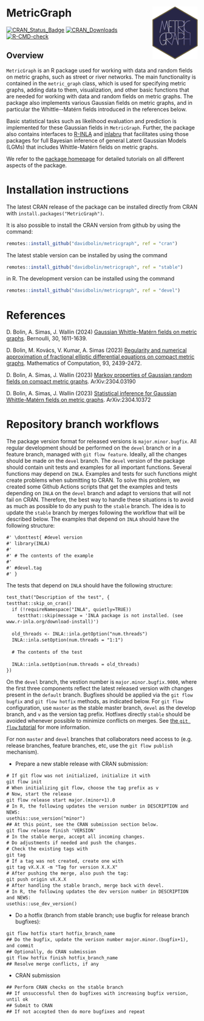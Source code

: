 # MetricGraph <a href="https://davidbolin.github.io/MetricGraph/"><img src="/man/figures/logo.png" align="right" height="138" /></a>

[![CRAN_Status_Badge](http://www.r-pkg.org/badges/version-last-release/MetricGraph)](https://cran.r-project.org/package=MetricGraph)
[![CRAN_Downloads](https://cranlogs.r-pkg.org/badges/grand-total/MetricGraph)](https://cranlogs.r-pkg.org/badges/grand-total/MetricGraph)
[![R-CMD-check](https://github.com/davidbolin/MetricGraph/actions/workflows/R-CMD-check.yml/badge.svg)](https://github.com/davidbolin/MetricGraph/actions/workflows/R-CMD-check.yml)

## Overview 

`MetricGraph` is an R package used for working with data and random fields on metric graphs, such as street or river networks. The main functionality is contained in the `metric_graph` class, which is used for specifying metric graphs, adding data to them, visualization, and other basic functions that are needed for working with data and random fields on metric graphs. The package also implements various Gaussian fields on metric graphs, and in particular the Whittle--Matérn fields introduced in the references below. 

Basic statistical tasks such as likelihood evaluation and prediction is implemented for these Gaussian fields in `MetricGraph`. Further, the package also contains interfaces to [R-INLA][ref5] and [inlabru][ref6] that facilitates using those packages for full Bayesian inference of general Latent Gaussian Models (LGMs) that includes Whittle-Matérn fields on metric graphs. 

We refer to the [package homepage][ref7] for detailed tutorials on all different aspects of the package.

# Installation instructions #
The latest CRAN release of the package can be installed directly from CRAN with `install.packages("MetricGraph")`.

It is also possible to install the CRAN version from github by using the command:
```r
remotes::install_github("davidbolin/metricgraph", ref = "cran")
```

The latest stable version can be installed by using the command
```r
remotes::install_github("davidbolin/metricgraph", ref = "stable")
```
in R. The development version can be installed using the command
```r
remotes::install_github("davidbolin/metricgraph", ref = "devel")
```

# References #
D. Bolin, A. Simas, J. Wallin (2024) [Gaussian Whittle-Matérn fields on metric graphs][ref1]. Bernoulli, 30, 1611-1639.

D. Bolin, M. Kovács, V. Kumar, A. Simas (2023) [Regularity and numerical approximation of fractional elliptic differential equations on compact metric graphs][ref2]. Mathematics of Computation, 93, 2439-2472.

D. Bolin, A. Simas, J. Wallin (2023) [Markov properties of Gaussian random fields on compact metric graphs][ref3]. ArXiv:2304.03190

D. Bolin, A. Simas, J. Wallin (2023) [Statistical inference for Gaussian Whittle-Matérn fields on metric graphs][ref4]. ArXiv:2304.10372

# Repository branch workflows #
The package version format for released versions is `major.minor.bugfix`. All regular development should be performed on the `devel` branch or in a feature branch, managed with `git flow feature`. Ideally, all the changes should be made on the `devel` branch. The `devel` version of the package should contain unit tests and examples for all important functions. Several functions may depend on `INLA`. Examples and tests for such functions might create problems when submitting to CRAN. To solve this problem, we created some Github Actions scripts that get the examples and tests depending on `INLA` on the `devel` branch and adapt to versions that will not fail on CRAN. Therefore, the best way to handle these situations is to avoid as much as possible to do any push to the `stable` branch. The idea is to update the `stable` branch by merges following the workflow that will be described below. 
The examples that depend on `INLA` should have the following structure:

```
#' \donttest{ #devel version
#' library(INLA)
#' 
#' # The contents of the example
#'
#' #devel.tag
#' }
```

The tests that depend on `INLA` should have the following structure:

```
test_that("Description of the test", {
testthat::skip_on_cran()
  if (!requireNamespace("INLA", quietly=TRUE))
    testthat::skip(message = 'INLA package is not installed. (see www.r-inla.org/download-install)')
  
  old_threads <- INLA::inla.getOption("num.threads")
  INLA::inla.setOption(num.threads = "1:1")
  
  # The contents of the test
  
  INLA::inla.setOption(num.threads = old_threads)
})
```

On the `devel` branch, the vestion number is `major.minor.bugfix.9000`, where the first three components reflect the latest released version with changes present in the `default` branch. Bugfixes should be applied via the `git flow bugfix` and `git flow hotfix` methods, as indicated below. For `git flow` configuration, use `master` as the stable master branch, `devel` as the develop branch, and `v` as the version tag prefix. Hotfixes directly `stable` should be avoided whenever possible to minimize conflicts on merges. See [the `git flow` tutorial](https://www.atlassian.com/git/tutorials/comparing-workflows/gitflow-workflow) for more information.

For non `master` and `devel` branches that collaborators need access to (e.g. release branches, feature branches, etc, use the `git flow publish` mechanism).


  * Prepare a new stable release with CRAN submission:
```
# If git flow was not initialized, initialize it with
git flow init
# When initializing git flow, choose the tag prefix as v
# Now, start the release 
git flow release start major.(minor+1).0
# In R, the following updates the version number in DESCRIPTION and NEWS:
usethis::use_version("minor") 
## At this point, see the CRAN submission section below.
git flow release finish 'VERSION'
# In the stable merge, accept all incoming changes.
# Do adjustments if needed and push the changes.
# Check the existing tags with
git tag
# If a tag was not created, create one with 
git tag vX.X.X -m "Tag for version X.X.X"
# After pushing the merge, also push the tag:
git push origin vX.X.X
# After handling the stable branch, merge back with devel.
# In R, the following updates the dev version number in DESCRIPTION and NEWS:
usethis::use_dev_version() 
```
  * Do a hotfix (branch from stable branch; use bugfix for release branch bugfixes):
```
git flow hotfix start hotfix_branch_name
## Do the bugfix, update the verison number major.minor.(bugfix+1), and commit
## Optionally, do CRAN submission
git flow hotfix finish hotfix_branch_name
## Resolve merge conflicts, if any
```
  * CRAN submission
```
## Perform CRAN checks on the stable branch
## If unsuccessful then do bugfixes with increasing bugfix version, until ok
## Submit to CRAN
## If not accepted then do more bugfixes and repeat
```

[ref1]: http://doi.org/10.3150/23-BEJ1647 "Gaussian Whittle-Matérn fields on metric graphs"
[ref2]: https://doi.org/10.1090/mcom/3929 "Regularity and numerical approximation of fractional elliptic differential equations on compact metric graphs"
[ref3]: https://arxiv.org/abs/2304.03190 "Markov properties of Gaussian random fields on compact metric graphs"
[ref4]: https://arxiv.org/abs/2304.10372 "Statistical inference for Gaussian Whittle-Matérn fields on metric graphs"
[ref5]: https://r-inla.org "INLA homepage"
[ref6]: https://sites.google.com/inlabru.org/inlabru "inlabru homepage"
[ref7]: https://davidbolin.github.io/MetricGraph/ "MetricGraph homepage"

